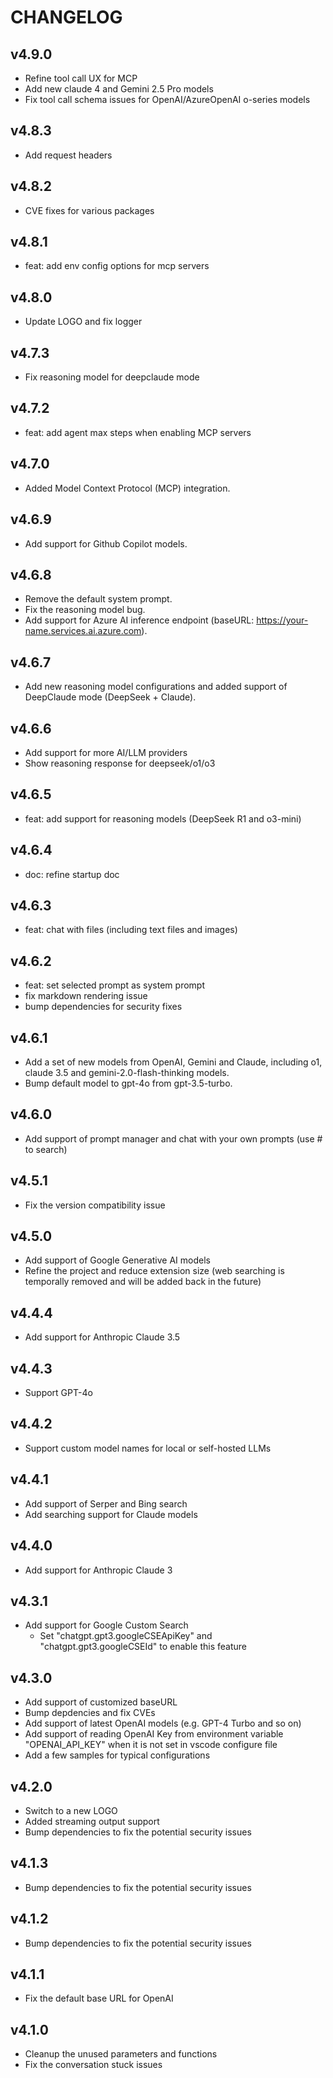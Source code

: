 # CHANGELOG

## v4.9.0

* Refine tool call UX for MCP
* Add new claude 4 and Gemini 2.5 Pro models
* Fix tool call schema issues for OpenAI/AzureOpenAI o-series models

## v4.8.3

* Add request headers

## v4.8.2

* CVE fixes for various packages

## v4.8.1

* feat: add env config options for mcp servers

## v4.8.0

* Update LOGO and fix logger

## v4.7.3

* Fix reasoning model for deepclaude mode

## v4.7.2

* feat: add agent max steps when enabling MCP servers

## v4.7.0

* Added Model Context Protocol (MCP) integration.

## v4.6.9

* Add support for Github Copilot models.

## v4.6.8

* Remove the default system prompt.
* Fix the reasoning model bug.
* Add support for Azure AI inference endpoint (baseURL: <https://your-name.services.ai.azure.com>).

## v4.6.7

* Add new reasoning model configurations and added support of DeepClaude mode (DeepSeek + Claude).

## v4.6.6

* Add support for more AI/LLM providers
* Show reasoning response for deepseek/o1/o3

## v4.6.5

* feat: add support for reasoning models (DeepSeek R1 and o3-mini)

## v4.6.4

* doc: refine startup doc

## v4.6.3

* feat: chat with files (including text files and images)

## v4.6.2

* feat: set selected prompt as system prompt
* fix markdown rendering issue
* bump dependencies for security fixes

## v4.6.1

* Add a set of new models from OpenAI, Gemini and Claude, including o1, claude 3.5 and gemini-2.0-flash-thinking models.
* Bump default model to gpt-4o from gpt-3.5-turbo.

## v4.6.0

* Add support of prompt manager and chat with your own prompts (use # to search)

## v4.5.1

* Fix the version compatibility issue

## v4.5.0

* Add support of Google Generative AI models
* Refine the project and reduce extension size (web searching is temporally removed and will be added back in the future)

## v4.4.4

* Add support for Anthropic Claude 3.5

## v4.4.3

* Support GPT-4o

## v4.4.2

* Support custom model names for local or self-hosted LLMs

## v4.4.1

* Add support of Serper and Bing search
* Add searching support for Claude models

## v4.4.0

* Add support for Anthropic Claude 3

## v4.3.1

* Add support for Google Custom Search
  * Set "chatgpt.gpt3.googleCSEApiKey" and "chatgpt.gpt3.googleCSEId" to enable this feature

## v4.3.0

* Add support of customized baseURL
* Bump depdencies and fix CVEs
* Add support of latest OpenAI models (e.g. GPT-4 Turbo and so on)
* Add support of reading OpenAI Key from environment variable "OPENAI_API_KEY" when it is not set in vscode configure file
* Add a few samples for typical configurations

## v4.2.0

* Switch to a new LOGO
* Added streaming output support
* Bump dependencies to fix the potential security issues

## v4.1.3

* Bump dependencies to fix the potential security issues

## v4.1.2

* Bump dependencies to fix the potential security issues

## v4.1.1

* Fix the default base URL for OpenAI

## v4.1.0

* Cleanup the unused parameters and functions
* Fix the conversation stuck issues
